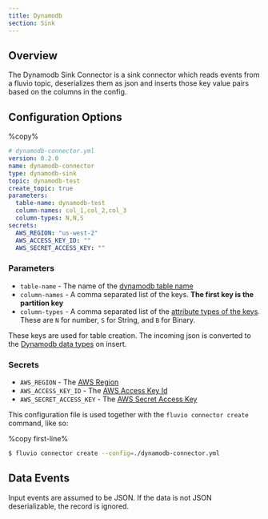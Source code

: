 ```yaml
---
title: Dynamodb
section: Sink
---
```


## Overview

The Dynamodb Sink Connector is a sink connector which reads events from a
fluvio topic, deserializes them as json and inserts those key value pairs based
on the columns in the config.

## Configuration Options

%copy%
```yaml
# dynamodb-connector.yml
version: 0.2.0
name: dynamodb-connector
type: dynamodb-sink
topic: dynamodb-test
create_topic: true
parameters:
  table-name: dynamodb-test
  column-names: col_1,col_2,col_3
  column-types: N,N,S
secrets:
  AWS_REGION: "us-west-2"
  AWS_ACCESS_KEY_ID: ""
  AWS_SECRET_ACCESS_KEY: ""
```

### Parameters

* `table-name` - The name of the [dynamodb table name]
* `column-names` - A comma separated list of the keys. **The first key is the partition key**
* `column-types` - A comma separated list of the [attribute types of the keys].
These are `N` for number, `S` for String, and `B` for Binary.

These keys are used for table creation. The incoming json is converted to the
[Dynamodb data types] on insert.


### Secrets
* `AWS_REGION` - The [AWS Region]
* `AWS_ACCESS_KEY_ID` - The [AWS Access Key Id]
* `AWS_SECRET_ACCESS_KEY` - The [AWS Secret Access Key]

[Dynamodb data types]: https://docs.aws.amazon.com/amazondynamodb/latest/developerguide/DynamoDBMapper.DataTypes.html
[attribute types of the keys]: https://docs.aws.amazon.com/cli/latest/reference/dynamodb/create-table.html#options
[AWS Secret Access Key]: https://docs.aws.amazon.com/general/latest/gr/aws-access-keys-best-practices.html
[AWS Access Key Id]: https://docs.aws.amazon.com/general/latest/gr/aws-access-keys-best-practices.html
[AWS Region]: https://aws.amazon.com/about-aws/global-infrastructure/regions_az/
[dynamodb table name]: https://docs.aws.amazon.com/AWSCloudFormation/latest/UserGuide/aws-resource-dynamodb-table.html

This configuration file is used together with the `fluvio connector create` command, like so:

%copy first-line%
```bash
$ fluvio connector create --config=./dynamodb-connector.yml
```

## Data Events

Input events are assumed to be JSON. If the data is not JSON deserializable,
the record is ignored.
